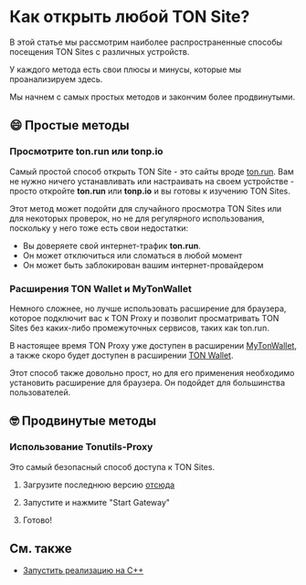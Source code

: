 # Как открыть любой TON Site?

В этой статье мы рассмотрим наиболее распространенные способы посещения TON Sites с различных устройств.

У каждого метода есть свои плюсы и минусы, которые мы проанализируем здесь.

Мы начнем с самых простых методов и закончим более продвинутыми.

## 😄 Простые методы

### Просмотрите ton.run или tonp.io

Самый простой способ открыть TON Site - это сайты вроде [ton.run](https://ton.run). Вам не нужно ничего устанавливать или настраивать на своем устройстве - просто откройте **ton.run** или **tonp.io** и вы готовы к изучению TON Sites.

Этот метод может подойти для случайного просмотра TON Sites или для некоторых проверок, но не для регулярного использования, поскольку у него тоже есть свои недостатки:

- Вы доверяете свой интернет-трафик **ton.run**.
- Он может отключиться или сломаться в любой момент
- Он может быть заблокирован вашим интернет-провайдером

### Расширения TON Wallet и MyTonWallet

Немного сложнее, но лучше использовать расширение для браузера, которое подключит вас к TON Proxy и позволит просматривать TON Sites без каких-либо промежуточных сервисов, таких как ton.run.

В настоящее время TON Proxy уже доступен в расширении [MyTonWallet](https://mytonwallet.io/), а также скоро будет доступен в расширении [TON Wallet](https://chrome.google.com/webstore/detail/ton-wallet/nphplpgoakhhjchkkhmiggakijnkhfnd).

Этот способ также довольно прост, но для его применения необходимо установить расширение для браузера. Он подойдет для большинства пользователей.

## 🤓 Продвинутые методы

### Использование Tonutils-Proxy

Это самый безопасный способ доступа к TON Sites.

1. Загрузите последнюю версию [отсюда](https://github.com/xssnick/Tonutils-Proxy#download-precompiled-version)

2. Запустите и нажмите "Start Gateway"

3. Готово!

## См. также

- [Запустить реализацию на C++](/v3/guidelines/web3/ton-proxy-sites/running-your-own-ton-proxy)

